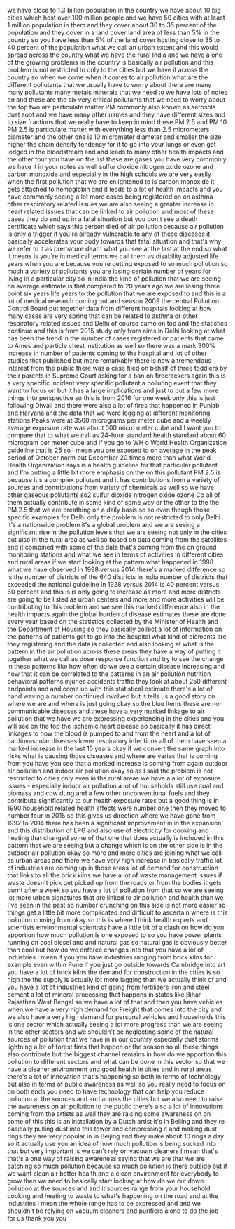 
we have close to 1.3 billion population
in the country we have about 10 big
cities which host over 100 million
people and we have 50 cities with at
least 1 million population in them and
they cover about 30 to 35 percent of the
population and they cover in a land
cover land area of less than 5% in the
country so you have less than 5% of the
land cover hosting close to 35 to 40
percent of the population what we call
an urban extent and this would spread
across the country what we have the
rural India and we have a one of the
growing problems in the country is
basically air pollution and this problem
is not restricted to only to the cities
but we have it across the country so
when we come when it comes to air
pollution what are the different
pollutants that we usually have to worry
about there are many many pollutants
many metals minerals that we need to we
have lots of notes on and these are the
six very critical pollutants that we
need to worry about the top two are
particulate matter PM commonly also
known as aerosols dust soot and we have
many other names and they have different
sizes and to size fractions that we
really have to keep in mind these PM 2.5
and PM 10 PM 2.5 is particulate matter
with everything less than 2.5
micrometers diameter and the other one
is 10 micrometer diameter and smaller
the size higher the chain density
tendency for it to go into your lungs or
even get lodged in the bloodstream and
and leads to many other health impacts
and the other four you have on the list
these are gases you have very commonly
we have it in your notes as well sulfur
dioxide nitrogen oxide ozone and carbon
monoxide and especially in the high
schools we are very easily when the
first pollution that we are enlightened
to is carbon monoxide it gets attached
to hemoglobin and it leads to a lot of
health impacts
and you have commonly seeing a lot more
cases being registered on on asthma
other respiratory related issues we are
also seeing a greater increase in heart
related issues that can be linked to air
pollution and most of these cases they
do end up in a fatal situation but you
don&#39;t see a death certificate which says
this person died of air pollution
because air pollution is only a trigger
if you&#39;re already vulnerable to any of
these diseases it basically accelerates
your body towards that fatal situation
and that&#39;s why we refer to it as
premature death what you see at the last
at the end so what it means is you&#39;re in
medical terms we call them as disability
adjusted life years when you are because
you&#39;re getting exposed to so much
pollution so much a variety of
pollutants
you are losing certain number of years
for living in a particular city so in
India the kind of pollution that we are
seeing on average estimate is that
compared to 20 years ago
we are losing three point six years life
years to the pollution that we are
exposed to and this is a lot of medical
research coming out and season 2009 the
central Pollution Control Board put
together data from different hospitals
looking at how many cases are very
spring that can be related to asthma or
other respiratory related issues and
Delhi of course came on top and the
statistics continue and this is from
2015 study only from aims in Delhi
looking at what has been the trend in
the number of cases registered or
patients that came to Ames and particle
chest institution as well so there was a
mark 300% increase in number of patients
coming to the hospital and lot of other
studies that
published but more remarkably there is
now a tremendous interest from the
public there was a case filed on behalf
of three toddlers by their parents in
Supreme Court asking for a ban on
firecrackers again this is a very
specific incident very specific
pollutant a polluting event that they
want to focus on but it has a large
implications and just to put a few more
things into perspective so this is from
2016 for one week only this is just
following Diwali and there were also a
lot of fires that happened in Punjab and
Haryana and the data that we were
logging at different monitoring stations
Peaks were at 3500 micrograms per meter
cube and a weekly average exposure rate
was about 500 micro meter cube and I
want you to compare that to what we call
as 24-hour standard health standard
about 60 microgram per meter cube and if
you go to WH o World Health Organization
guideline that is 25 so I mean you are
exposed to on average in the peak period
of October norm but December 20 times
more than what World Health Organization
says is a health guideline for that
particular pollutant and I&#39;m putting a
little bit more emphasis on the on this
pollutant PM 2.5 is because it&#39;s a
complex pollutant and it has
contributions from a variety of sources
and contributions from variety of
chemicals as well so we have other
gaseous pollutants so2 sulfur dioxide
nitrogen oxide ozone Co all of them
actually contribute in some kind of some
way or the other to the the PM 2.5 that
we are breathing on a daily basis so so
even though those specific examples for
Delhi only the problem is not restricted
to only Delhi it&#39;s a nationwide problem
it&#39;s a global problem and we are seeing
a significant rise in the pollution
levels that we are seeing not only in
the cities but also in the rural area
as well so based on data coming from the
satellites and it combined with some of
the data that&#39;s coming from the on
ground monitoring stations and what we
see in terms of activities in different
cities and rural areas if we start
looking at the pattern what happened in
1998 what we have observed in 1998
versus 2014 there&#39;s a marked difference
so is the number of districts of the 640
districts in India number of districts
that exceeded the national guideline in
1928 versus 2014 is 40 percent versus 60
percent and this is is only going to
increase as more and more districts are
going to be listed as urban centers and
more and more activities will be
contributing to this problem and we see
this marked difference also in the
health impacts again the global burden
of disease estimates these are done
every year based on the statistics
collected by the Minister of Health and
the Department of Housing so they
basically collect a lot of information
on the patterns of patients get to go
into the hospital what kind of elements
are they registering and the data is
collected and also looking at what is
the pattern in the air pollution across
these areas they have a way of putting
it together what we call as dose
response function and try to see the
change in these patterns like how often
do we see a certain disease increasing
and how that it can be correlated to the
patterns in an air pollution nutrition
behavioral patterns injuries accidents
traffic they look at about 250 different
endpoints and and come up with this
statistical estimate there&#39;s a lot of
hand waving a number continued involved
but it tells us a good story on where we
are and where is just going okay so the
blue items these are non communicable
diseases and these have a very marked
linkage to air pollution that we have we
are expressing experiencing in the
cities and you will see on the top the
ischemic heart disease so
basically it has direct linkages to how
the blood is pumped to and from the
heart and a lot of cardiovascular
diseases lower respiratory infections
all of them have seen a marked increase
in the last 15 years okay if we convert
the same graph into risks what is
causing those diseases and where are
varies that is coming from you have you
see that a marked increase is coming
from again outdoor air pollution and
indoor air pollution okay so as I said
the problem is not restricted to cities
only even in the rural areas we have a a
lot of exposure issues - especially
indoor air pollution a lot of households
still use coal and biomass and cow dung
and a few other unconventional fuels and
they contribute significantly to our
health exposure rates but a good thing
is in 1990 household related health
effects were number one then they moved
to number four in 2015 so this gives us
direction where we have gone from 1992
to 2014 there has been a significant
improvement in in the expansion and this
distribution of LPG and also use of
electricity for cooking and heating that
changed some of that one that does
actually is included in this pattern
that we are seeing but a change which is
on the other side is in the outdoor air
pollution okay so more and more cities
are joining
what we call as urban areas and there we
have very high increase in basically
traffic lot of industries are coming up
in those areas lot of demand for
construction that links to all the brick
kilns we have a lot of waste management
issues if waste doesn&#39;t pick get picked
up from the roads or from the bodies it
gets burnt after a week so you have a
lot of pollution from that so we are
seeing lot more urban signatures that
are linked to air pollution and health
than we
I&#39;ve seen in the past so number
crunching on this side is not more
easier so things get a little bit more
complicated and difficult to ascertain
where is this pollution coming from okay
so this is where I think health experts
and scientists environmental scientists
have a little bit of a clash on how do
you apportion how much pollution is one
exposed to so you have power plants
running on coal diesel and and natural
gas so natural gas is obviously better
than coal but how do we enforce changes
into that you have a lot of industries I
mean if you you have industries ranging
from brick kilns for example even within
Pune
if you just go outside towards Cambridge
into art you have a lot of brick kilns
the demand for construction in the
cities is so high the the supply is
actually lot more lagging than we
actually think of and you have a lot of
industries kind of going from
fertilizers iron and steel cement a lot
of mineral processing that happens in
states like Bihar Rajasthan West Bengal
so we have a lot of that and then you
have vehicles when we have a very high
demand for Freight that comes into the
city
and we also have a very high demand for
personal vehicles and households this is
one sector which actually seeing a lot
more progress than we are seeing in the
other sectors and we shouldn&#39;t be
neglecting some of the natural sources
of pollution that we have in in our
country especially dust storms lightning
a lot of forest fires that happen or the
season so all these things also
contribute but the biggest channel
remains in how do we apportion this
pollution to different sectors and what
can be done in this sector so that we
have a cleaner environment and good
health in cities and in rural areas
there&#39;s a lot of innovation that&#39;s
happening so both in terms of technology
but also in terms of public awareness as
well so you really need to focus on on
both ends you need to have technology
that can help you reduce pollution at
the sources and and across the cities
but we also need to raise the awareness
on air pollution to the public there&#39;s
also a lot of innovations coming from
the artists as well they are raising
some awareness on on some of this this
is an installation by a Dutch artist
it&#39;s in Beijing and they&#39;re basically
pulling dust into this tower and
compressing it and making dust rings
they are very popular in in Beijing and
they make about 10 rings a day so it
actually use you an idea of how much
pollution is being sucked into that but
very important is we can&#39;t rely on
vacuum cleaners I mean that&#39;s that&#39;s a
one way of raising awareness saying that
we are that we are catching so much
pollution because so much pollution is
there outside but if we want clean air
better health and a clean environment
for everybody to grow then we need to
basically start looking at how do we cut
down pollution at the sources and and it
sources range from your household
cooking and heating to waste to what&#39;s
happening on the road and at the
industries I mean the whole range has to
be expressed and and we shouldn&#39;t be
relying on vacuum cleaners and purifiers
alone to do the job for us thank you
you

